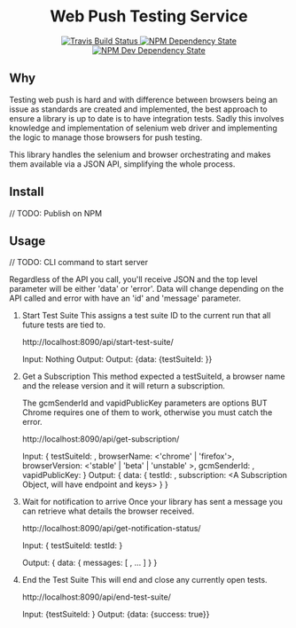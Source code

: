 
<h1 align="center">Web Push Testing Service</h1>

<p align="center">
  <a href="https://travis-ci.org/GoogleChrome/web-push-testing-service">
    <img src="https://travis-ci.org/GoogleChrome/web-push-testing-service.svg?branch=master&style=flat-square" alt="Travis Build Status" />
  </a>
  <a href="https://david-dm.org/GoogleChrome/web-push-testing-service">
    <img src="https://david-dm.org/GoogleChrome/web-push-testing-service.svg?&style=flat-square" alt="NPM Dependency State" />
  </a>
  <a href="https://david-dm.org/GoogleChrome/web-push-testing-service?type=dev">
    <img src="https://david-dm.org/GoogleChrome/web-push-testing-service/dev-status.svg&style=flat-square" alt="NPM Dev Dependency State" />
  </a>
</p>

## Why

Testing web push is hard and with difference between browsers being an issue
as standards are created and implemented, the best approach to ensure
a library is up to date is to have integration tests. Sadly this involves
knowledge and implementation of selenium web driver and implementing the logic
to manage those browsers for push testing.

This library handles the selenium and browser orchestrating and makes them
available via a JSON API, simplifying the whole process.

## Install

// TODO: Publish on NPM

## Usage

// TODO: CLI command to start server

Regardless of the API you call, you'll receive JSON and the top level parameter
will be either 'data' or 'error'. Data will change depending on the API called
and error with have an 'id' and 'message' parameter.

1. Start Test Suite
    This assigns a test suite ID to the current run that all future tests are
    tied to.

    http://localhost:8090/api/start-test-suite/

    Input: Nothing
    Output: Output: {data: {testSuiteId: <New ID>}}

1. Get a Subscription
    This method expected a testSuiteId, a browser name and the release version
    and it will return a subscription.

    The gcmSenderId and vapidPublicKey parameters are options BUT Chrome
    requires one of them to work, otherwise you must catch the error.

    http://localhost:8090/api/get-subscription/

    Input: {
        testSuiteId: <Test Suite ID Number>,
        browserName: <'chrome' | 'firefox'>,
        browserVersion: <'stable' | 'beta' | 'unstable' >,
        gcmSenderId: <Your GCM Sender ID>,
        vapidPublicKey: <Base64 URL Encode Vapid Public Key>
    }
    Output: {
        data: {
            testId: <ID for this test instance>,
            subscription: <A Subscription Object, will have endpoint and keys>
        }
    }

1. Wait for notification to arrive
    Once your library has sent a message you can retrieve what details the
    browser received.

    http://localhost:8090/api/get-notification-status/

    Input: {
        testSuiteId: <Test Suite ID Number>
        testId: <Test ID Number>
    }

    Output: {
        data: {
            messages: [
                <Payload String>,
                ...
            ]
        }
    }

1. End the Test Suite
    This will end and close any currently open tests.

    http://localhost:8090/api/end-test-suite/

    Input: {testSuiteId: <Your Test Suite ID>}
    Output: {data: {success: true}}
